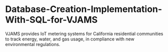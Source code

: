 # Database-Creation-Implementation-With-SQL-for-VJAMS
VJAMS provides IoT metering systems for California residential communities to track energy, water, and gas usage, in compliance with new environmental regulations.

